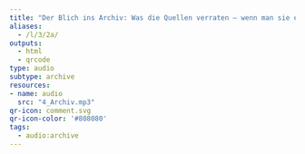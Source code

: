 ```yaml
---
title: "Der Blich ins Archiv: Was die Quellen verraten – wenn man sie entziffern kann... Hörfassung"
aliases:
  - /l/3/2a/
outputs:
  - html
  - qrcode
type: audio
subtype: archive
resources:
- name: audio
  src: "4_Archiv.mp3"
qr-icon: comment.svg
qr-icon-color: '#808080'
tags:
  - audio:archive
---
```


